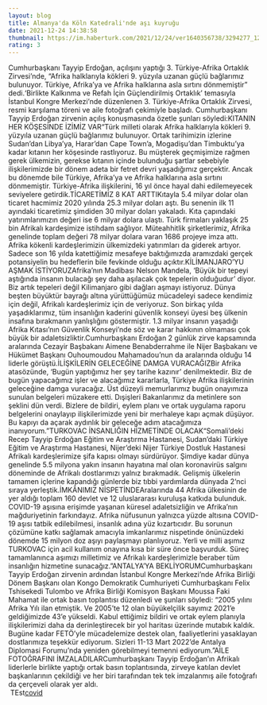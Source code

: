 ```yaml
--- 
layout: blog
title: Almanya'da Köln Katedrali'nde aşı kuyruğu
date: 2021-12-24 14:38:58
thumbnail: https://im.haberturk.com/2021/12/24/ver1640356738/3294277_1200x627.jpg
rating: 3
---
```

Cumhurbaşkanı Tayyip Erdoğan, açılışını yaptığı 3. Türkiye-Afrika Ortaklık Zirvesi’nde, “Afrika halklarıyla kökleri 9. yüzyıla uzanan güçlü bağlarımız bulunuyor. Türkiye, Afrika’ya ve Afrika halklarına asla sırtını dönmemiştir” dedi.‘Birlikte Kalkınma ve Refah İçin Güçlendirilmiş Ortaklık’ temasıyla İstanbul Kongre Merkezi’nde düzenlenen 3. Türkiye-Afrika Ortaklık Zirvesi, resmi karşılama töreni ve aile fotoğrafı çekimiyle başladı. Cumhurbaşkanı Tayyip Erdoğan zirvenin açılış konuşmasında özetle şunları söyledi:KITANIN HER KÖŞESİNDE İZİMİZ VAR“Türk milleti olarak Afrika halklarıyla kökleri 9. yüzyıla uzanan güçlü bağlarımız bulunuyor. Ortak tarihimizin izlerine Sudan’dan Libya’ya, Harar’dan Cape Town’a, Mogadişu’dan Timbuktu’ya kadar kıtanın her köşesinde rastlıyoruz. Bu müşterek geçmişimize rağmen gerek ülkemizin, gerekse kıtanın içinde bulunduğu şartlar sebebiyle ilişkilerimizde bir dönem adeta bir fetret devri yaşadığımız gerçektir. Ancak bu dönemde bile Türkiye, Afrika’ya ve Afrika halklarına asla sırtını dönmemiştir. Türkiye-Afrika ilişkilerini, 16 yıl önce hayal dahi edilemeyecek seviyelere getirdik.TİCARETİMİZ 8 KAT ARTTIKıtayla 5.4 milyar dolar olan ticaret hacmimiz 2020 yılında 25.3 milyar doları aştı. Bu senenin ilk 11 ayındaki ticaretimiz şimdiden 30 milyar doları yakaladı. Kıta çapındaki yatırımlarımızın değeri ise 6 milyar dolara ulaştı. Türk firmaları yaklaşık 25 bin Afrikalı kardeşimize istihdam sağlıyor. Müteahhitlik şirketlerimiz, Afrika genelinde toplam değeri 78 milyar dolara varan 1686 projeye imza attı. Afrika kökenli kardeşlerimizin ülkemizdeki yatırımları da giderek artıyor. Sadece son 16 yılda katettiğimiz mesafeye baktığımızda aramızdaki gerçek potansiyelin bu hedeflerin bile fevkinde olduğu açıktır.KİLİMANJARO’YU AŞMAK İSTİYORUZAfrika’nın Madibası Nelson Mandela, ‘Büyük bir tepeyi aştığında insanın bulacağı şey daha aşılacak çok tepelerin olduğudur’ diyor. Biz artık tepeleri değil Kilimanjaro gibi dağları aşmayı istiyoruz. Dünya beşten büyüktür bayrağı altına yürüttüğümüz mücadeleyi sadece kendimiz için değil, Afrikalı kardeşlerimiz için de veriyoruz. Son birkaç yılda yaşadıklarımız, tüm insanlığın kaderini güvenlik konseyi üyesi beş ülkenin insafına bırakmanın yanlışlığını göstermiştir. 1.3 milyar insanın yaşadığı Afrika Kıtası’nın Güvenlik Konseyi’nde söz ve karar hakkının olmaması çok büyük bir adaletsizliktir.Cumhurbaşkanı Erdoğan 2 günlük zirve kapsamında aralarında Cezayir Başbakanı Aimene Benabderrahme ile Nijer Başbakanı ve Hükümet Başkanı Ouhoumoudou Mahamadou’nun da aralarında olduğu 14 liderle görüştü.İLİŞKİLERİN GELECEĞİNE DAMGA VURACAĞIZBir Afrika atasözünde, ‘Bugün yaptığımız her şey tarihe kazınır’ denilmektedir. Biz de bugün yapacağımız işler ve alacağımız kararlarla, Türkiye Afrika ilişkilerinin geleceğine damga vuracağız. Üst düzeyli memurlarımız bugün onayımıza sunulan belgeleri müzakere etti. Dışişleri Bakanlarımız da metinlere son şeklini dün verdi. Bizlere de bildiri, eylem planı ve ortak uygulama raporu belgelerini onaylayıp ilişkilerimizde yeni bir merhaleye kapı açmak düşüyor. Bu kapıyı da açarak aydınlık bir geleceğe adım atacağımıza inanıyorum.”TURKOVAC İNSANLIĞIN HİZMETİNDE OLACAK“Somali’deki Recep Tayyip Erdoğan Eğitim ve Araştırma Hastanesi, Sudan’daki Türkiye Eğitim ve Araştırma Hastanesi, Nijer’deki Nijer Türkiye Dostluk Hastanesi Afrikalı kardeşlerimize şifa kapısı olmayı sürdürüyor. Şimdiye kadar dünya genelinde 5.5 milyona yakın insanın hayatına mal olan koronavirüs salgını döneminde de Afrikalı dostlarımızı yalnız bırakmadık. Gelişmiş ülkelerin tamamen içlerine kapandığı günlerde biz tıbbi yardımlarda dünyada 2‘nci sıraya yerleştik.İMKÂNIMIZ NİSPETİNDEAralarında 44 Afrika ülkesinin de yer aldığı toplam 160 devlet ve 12 uluslararası kuruluşa katkıda bulunduk. COVID-19 aşısına erişimde yaşanan küresel adaletsizliğin ve Afrika’nın mağduriyetinin farkındayız. Afrika nüfusunun yalnızca yüzde altısına COVID-19 aşısı tatbik edilebilmesi, insanlık adına yüz kızartıcıdır. Bu sorunun çözümüne katkı sağlamak amacıyla imkanlarımız nispetinde önünüzdeki dönemde 15 milyon doz aşıyı paylaşmayı planlıyoruz. Yerli ve milli aşımız TURKOVAC için acil kullanım onayına kısa bir süre önce başvurduk. Süreç tamamlanınca aşımızı milletimiz ve Afrikalı kardeşlerimizle beraber tüm insanlığın hizmetine sunacağız.”ANTALYA’YA BEKLİYORUMCumhurbaşkanı Tayyip Erdoğan zirvenin ardından İstanbul Kongre Merkezi’nde Afrika Birliği Dönem Başkanı olan Kongo Demokratik Cumhuriyeti Cumhurbaşkanı Felix Tshisekedi Tulombo ve Afrika Birliği Komisyon Başkanı Moussa Faki Mahamat ile ortak basın toplantısı düzenledi ve şunları söyledi: “2005 yılını Afrika Yılı ilan etmiştik. Ve 2005’te 12 olan büyükelçilik sayımız 2021’e geldiğimizde 43’e yükseldi. Kabul ettiğimiz bildiri ve ortak eylem planıyla ilişkilerimizi daha da derinleştirecek bir yol haritası üzerinde mutabık kaldık. Bugüne kadar FETÖ’yle mücadelemize destek olan, faaliyetlerini yasaklayan dostlarımıza teşekkür ediyorum. Sizleri 11-13 Mart 2022’de Antalya Diplomasi Forumu’nda yeniden görebilmeyi temenni ediyorum.”AİLE FOTOĞRAFINI İMZALADILARCumhurbaşkanı Tayyip Erdoğan’ın Afrikalı liderlerle birlikte yaptığı ortak basın toplantısında, zirveye katılan devlet başkanlarının çekildiği ve her biri tarafından tek tek imzalanmış aile fotoğrafı da çerçeveli olarak yer aldı.</br>&nbsp;TEst<a href="https://www.tuccar.de/category/schnelltest">covid</a>